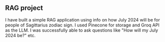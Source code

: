 ## RAG project

I have built a simple RAG application using info on how July 2024 will be for people of Sagittarius zodiac sign. I used Pinecone for storage and Groq API as the LLM. I was successfully able to ask questions like "How will my July 2024 be?" etc.